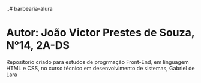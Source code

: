 ..# barbearia-alura

# Autor: João Victor Prestes de Souza, N°14, 2A-DS

Repositorio criado para estudos de progrmação Front-End, em linguagem HTML e CSS, no curso técnico em desenvolvimento de sistemas, Gabriel de Lara
